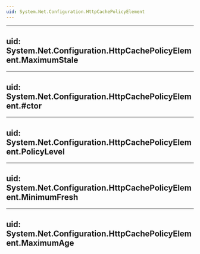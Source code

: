 ```yaml
---
uid: System.Net.Configuration.HttpCachePolicyElement
---
```


---
uid: System.Net.Configuration.HttpCachePolicyElement.MaximumStale
---

---
uid: System.Net.Configuration.HttpCachePolicyElement.#ctor
---

---
uid: System.Net.Configuration.HttpCachePolicyElement.PolicyLevel
---

---
uid: System.Net.Configuration.HttpCachePolicyElement.MinimumFresh
---

---
uid: System.Net.Configuration.HttpCachePolicyElement.MaximumAge
---
